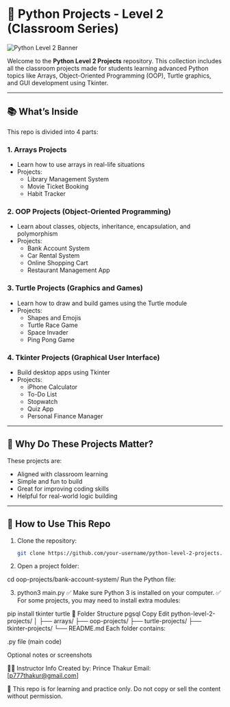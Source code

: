 # 🐍 Python Projects - Level 2 (Classroom Series)

![Python Level 2 Banner](https://i.postimg.cc/Pqk6qd3j/Chat-GPT-Image-Jun-11-2025-12-51-37-AM.png)


Welcome to the **Python Level 2 Projects** repository. This collection includes all the classroom projects made for students learning advanced Python topics like Arrays, Object-Oriented Programming (OOP), Turtle graphics, and GUI development using Tkinter.

---

## 📚 What’s Inside

This repo is divided into 4 parts:

### 1. Arrays Projects
- Learn how to use arrays in real-life situations
- Projects:
  - Library Management System
  - Movie Ticket Booking
  - Habit Tracker

### 2. OOP Projects (Object-Oriented Programming)
- Learn about classes, objects, inheritance, encapsulation, and polymorphism
- Projects:
  - Bank Account System
  - Car Rental System
  - Online Shopping Cart
  - Restaurant Management App

### 3. Turtle Projects (Graphics and Games)
- Learn how to draw and build games using the Turtle module
- Projects:
  - Shapes and Emojis
  - Turtle Race Game
  - Space Invader
  - Ping Pong Game

### 4. Tkinter Projects (Graphical User Interface)
- Build desktop apps using Tkinter
- Projects:
  - iPhone Calculator
  - To-Do List
  - Stopwatch
  - Quiz App
  - Personal Finance Manager

---

## 🧠 Why Do These Projects Matter?

These projects are:
- Aligned with classroom learning
- Simple and fun to build
- Great for improving coding skills
- Helpful for real-world logic building

---

## 🔧 How to Use This Repo

1. Clone the repository:
   ```bash
   git clone https://github.com/your-username/python-level-2-projects.git


2. Open a project folder:

cd oop-projects/bank-account-system/
Run the Python file:

3. python3 main.py
✅ Make sure Python 3 is installed on your computer.
✅ For some projects, you may need to install extra modules:


pip install tkinter turtle
📁 Folder Structure
pgsql
Copy
Edit
python-level-2-projects/
│
├── arrays/
├── oop-projects/
├── turtle-projects/
├── tkinter-projects/
└── README.md
Each folder contains:

.py file (main code)

Optional notes or screenshots

👨‍🏫 Instructor Info
Created by: Prince Thakur
Email: [p777thakur@gmail.com]

🛑 This repo is for learning and practice only. Do not copy or sell the content without permission.


